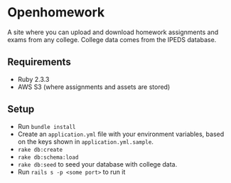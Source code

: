 # Openhomework
A site where you can upload and download homework assignments and exams from any college.
College data comes from the IPEDS database.

## Requirements
* Ruby 2.3.3
* AWS S3 (where assignments and assets are stored)

## Setup
* Run `bundle install`
* Create an `application.yml` file with your environment variables, based on the keys shown in `application.yml.sample`.
* `rake db:create`
* `rake db:schema:load`
* `rake db:seed` to seed your database with college data.
* Run `rails s -p <some port>` to run it
